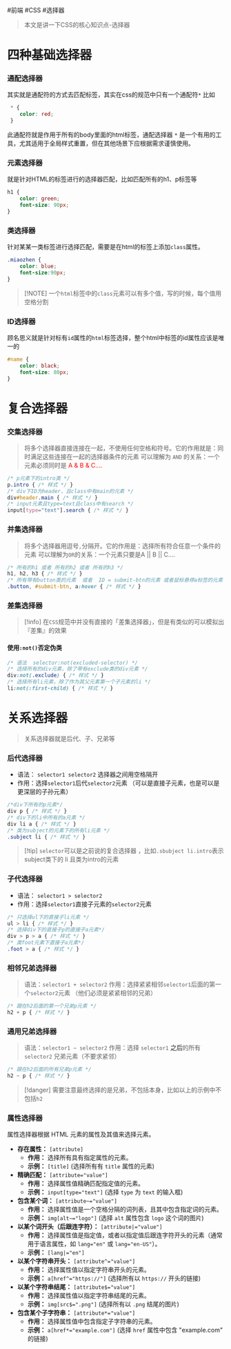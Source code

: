 #前端 #CSS #选择器

> 本文是讲一下CSS的核心知识点-选择器

# 四种基础选择器

### 通配选择器
其实就是通配符的方式去匹配标签，其实在css的规范中只有一个通配符`*`
比如
```css
 * {
	color: red;
 }
```
此通配符就是作用于所有的body里面的html标签，通配选择器 `*` 是一个有用的工具，尤其适用于全局样式重置，但在其他场景下应根据需求谨慎使用。

### 元素选择器
就是针对HTML的标签进行的选择器匹配，比如匹配所有的h1、p标签等

```css
h1 {
	color: green;
	font-size: 90px;
}
```
### 类选择器
针对某某一类标签进行选择匹配，需要是在html的标签上添加`class`属性。

```css
.miaozhen {
	color: blue;
	font-size:90px;
}
```

> [!NOTE] 一个`html`标签中的`class`元素可以有多个值，写的时候，每个值用空格分割

### ID选择器
顾名思义就是针对标有`id`属性的`html`标签选择，整个html中标签的id属性应该是唯一的

```css
#name {
	color: black;
	font-size: 80px;
}
```

#  复合选择器
### 交集选择器

> 将多个选择器直接连接在一起，不使用任何空格和符号。它的作用就是：同时满足这些连接在一起的选择器条件的元素
> 可以理解为 `AND` 的关系：一个元素必须同时是 <span style = "color: red;">A & B & C.... </span>
> 
```css
/* p元素下的intro类 */
p.intro { /* 样式 */ }
/* div下ID为header，且class中有main的元素 */
div#header.main { /* 样式 */ }
/* input元素且type=text且class中有search */
input[type="text"].search { /* 样式 */ }
```

### 并集选择器

> 将多个选择器用逗号`,`分隔开。它的作用是：选择所有符合任意一个条件的元素
> 可以理解为`OR`的关系：一个元素只要是<span class="red-text">A || B || C....</span>

```css
/* 所有的h1 或者 所有的h2 或者 所有的h3 */
h1, h2, h3 { /* 样式 */ }
/* 所有带有button类的元素  或者  ID = submit-btn的元素 或者鼠标悬停a标签的元素 */
.button, #submit-btn, a:hover { /* 样式 */ }
```

### 差集选择器

> [!info] 在`CSS`规范中并没有直接的「差集选择器」，但是有类似的可以模拟出『差集』的效果

#### 使用`:not()`否定伪类

```css
/* 语法  selector:not(excluded-selector) */
/* 选择所有的div元素，除了带有exclude类的div元素 */
div:not(.exclude) { /* 样式 */ }
/* 选择所有li元素，除了作为其父元素第一个子元素的li */
li:not(:first-child) { /* 样式 */ }
```

# 关系选择器

> 关系选择器就是后代、子、兄弟等

###  后代选择器

* 语法： `selector1 selector2`  选择器之间用空格隔开
* 作用：选择`selector1`后代`selector2`元素 （可以是直接子元素，也是可以是更深层的子孙元素）

```css
/*div下所有的p元素*/
div p { /* 样式 */ }
/* div下的li中所有的a元素 */
div li a { /* 样式 */ }
/* 类为subject的元素下的所有li元素 */
.subject li { /* 样式 */ }
```

> [!tip] `selector`可以是之前说的复合选择器 ，比如`.sbubject li.intro`表示  subject类下的 li 且类为intro的元素

### 子代选择器

* 语法： `selector1 > selector2`  
* 作用：选择`selector1`直接子元素的`selector2`元素

```css
/* 只选择ul下的直接子li元素 */
ul > li { /* 样式 */ }
/* 选择div下的直接子p的直接子a元素*/
div > p > a { /* 样式 */ }
/* 类foot元素下直接子a元素*/
.foot > a { /* 样式 */ }
```

### 相邻兄弟选择器

> 语法：`selector1 + selector2`
> 作用：选择紧紧相邻`selector1`后面的<span class="red-text">第一个</span>`selector2`元素 （他们必须是紧紧相邻的兄弟）

```css
/* 跟在h2后面的第一个兄弟p元素 */
h2 + p { /* 样式 */ }
```

### 通用兄弟选择器

> 语法：`selector1 ~ selector2`
> 作用：选择 `selector1` **之后**的所有 `selector2` 兄弟元素（不要求紧邻）

```css
/* 跟在h2后面的所有兄弟p元素 */
h2 ~ p { /* 样式 */ }
```

> [!danger] 需要注意最终选择的是兄弟，不包括本身，比如以上的示例中不包括`h2`


### 属性选择器

属性选择器根据 HTML 元素的属性及其值来选择元素。

- **存在属性：** `[attribute]`
    - **作用：** 选择所有具有指定属性的元素。
    - **示例：** `[title]` (选择所有有 `title` 属性的元素)
- **精确匹配：** `[attribute="value"]`
    - **作用：** 选择属性值精确匹配指定值的元素。
    - **示例：** `input[type="text"]` (选择 `type` 为 `text` 的输入框)
- **包含某个词：** `[attribute~="value"]`
    - **作用：** 选择属性值是一个空格分隔的词列表，且其中包含指定词的元素。
    - **示例：** `img[alt~="logo"]` (选择 `alt` 属性包含 `logo` 这个词的图片)
- **以某个词开头（后跟连字符）：** `[attribute|="value"]`
    - **作用：** 选择属性值是指定值，或者以指定值后跟连字符开头的元素（通常用于语言属性，如 `lang="en"` 或 `lang="en-US"`）。
    - **示例：** `[lang|="en"]`
- **以某个字符串开头：** `[attribute^="value"]`
    - **作用：** 选择属性值以指定字符串开头的元素。
    - **示例：** `a[href^="https://"]` (选择所有以 `https://` 开头的链接)
- **以某个字符串结尾：** `[attribute$="value"]`
    - **作用：** 选择属性值以指定字符串结尾的元素。
    - **示例：** `img[src$=".png"]` (选择所有以 `.png` 结尾的图片)
- **包含某个子字符串：** `[attribute*="value"]`
    - **作用：** 选择属性值中包含指定子字符串的元素。
    - **示例：** `a[href*="example.com"]` (选择 `href` 属性中包含 "example.com" 的链接)


